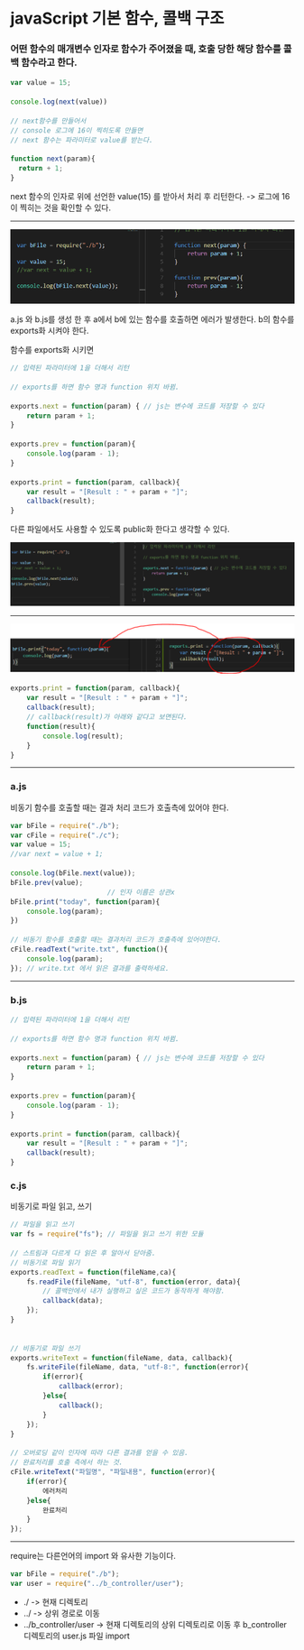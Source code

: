 ﻿# javaScript 기본 함수, 콜백 구조

### 어떤 함수의 매개변수 인자로 함수가 주어졌을 때, 호출 당한 해당 함수를 콜백 함수라고 한다.

```JavaScript
var value = 15;

console.log(next(value))

// next함수를 만들어서
// console 로그에 16이 찍히도록 만들면
// next 함수는 파라미터로 value를 받는다.

function next(param){
  return + 1;
}
```
next 함수의 인자로 위에 선언한 value(15) 를 받아서 처리 후 리턴한다. -> 로그에 16이 찍히는 것을 확인할 수 있다.

---

![](https://github.com/jjunji/Node.js/blob/master/callback_test/capture/2.PNG)

a.js 와 b.js를 생성 한 후
a에서 b에 있는 함수를 호출하면 에러가 발생한다.
b의 함수를 exports화 시켜야 한다.

함수를 exports화 시키면
```javaScript
// 입력된 파라미터에 1을 더해서 리턴

// exports를 하면 함수 명과 function 위치 바뀜.

exports.next = function(param) { // js는 변수에 코드를 저장할 수 있다
    return param + 1;
}

exports.prev = function(param){
    console.log(param - 1);
}

exports.print = function(param, callback){
    var result = "[Result : " + param + "]";
    callback(result);
}
```
다른 파일에서도 사용할 수 있도록 public화 한다고 생각할 수 있다.

![](https://github.com/jjunji/Node.js/blob/master/callback_test/capture/exports.PNG)

---
![](https://github.com/jjunji/Node.js/blob/master/callback_test/capture/callback_3.PNG)

```javaScript
exports.print = function(param, callback){
    var result = "[Result : " + param + "]";
    callback(result);
    // callback(result)가 아래와 같다고 보면된다.
    function(result){
        console.log(result);
    }
}

```
---

### a.js
비동기 함수를 호출할 때는 결과 처리 코드가 호출측에 있어야 한다.
```javaScript
var bFile = require("./b");
var cFile = require("./c");
var value = 15;
//var next = value + 1;
 
console.log(bFile.next(value));
bFile.prev(value);
                        // 인자 이름은 상관x
bFile.print("today", function(param){
    console.log(param);
})

// 비동기 함수를 호출할 때는 결과처리 코드가 호출측에 있어야한다.
cFile.readText("write.txt", function(){
    console.log(param);
}); // write.txt 에서 읽은 결과를 출력하세요.
```


---
### b.js
```javaScript
// 입력된 파라미터에 1을 더해서 리턴

// exports를 하면 함수 명과 function 위치 바뀜.

exports.next = function(param) { // js는 변수에 코드를 저장할 수 있다
    return param + 1;
}

exports.prev = function(param){
    console.log(param - 1);
}

exports.print = function(param, callback){
    var result = "[Result : " + param + "]";
    callback(result);
}
```
### c.js
비동기로 파일 읽고, 쓰기
```javaScript
// 파일을 읽고 쓰기
var fs = require("fs"); // 파일을 읽고 쓰기 위한 모듈

// 스트림과 다르게 다 읽은 후 알아서 닫아줌.
// 비동기로 파일 읽기
exports.readText = function(fileName,ca){
    fs.readFile(fileName, "utf-8", function(error, data){
        // 콜백안에서 내가 실행하고 싶은 코드가 동작하게 해야함.
        callback(data);
    });
}


// 비동기로 파일 쓰기
exports.writeText = function(fileName, data, callback){
    fs.writeFile(fileName, data, "utf-8:", function(error){
        if(error){
            callback(error);
        }else{
            callback();
        }
    }); 
}

// 오버로딩 같이 인자에 따라 다른 결과를 얻을 수 있음.
// 완료처리를 호출 측에서 하는 것.
cFile.writeText("파일명", "파일내용", function(error){
    if(error){
        에러처리
    }else{
        완료처리
    }
});
```
---
require는	다른언어의 import 와 유사한	기능이다.
```javaScript 
var bFile = require("./b");
var user = require("../b_controller/user");
```
* ./ -> 현재 디렉토리
* ../ -> 상위 경로로 이동
* ../b_controller/user -> 현재 디렉토리의 상위 디렉토리로 이동 후 
  b_controller 디렉토리의 user.js 파일 import